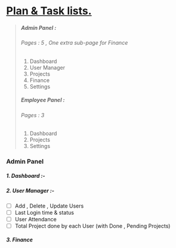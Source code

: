 # <u>Plan & Task lists.</u>

> ##### **Admin Panel :** 
>
> ###### Pages : 5 , One extra sub-page for Finance 
>
> 1. Dashboard
> 2. User Manager
> 3. Projects
> 4. Finance
> 5. Settings
>
> ##### **Employee Panel :** 
>
> ###### Pages :  3  
>
> 1. Dashboard
> 2. Projects
> 3. Settings



### Admin Panel

##### 1. Dashboard :-

##### 2. User Manager :-

- [ ] Add , Delete , Update Users
- [ ] Last Login time & status
- [ ] User Attendance
- [ ] Total Project done by each User (with Done , Pending Projects)

##### 3. Finance 


